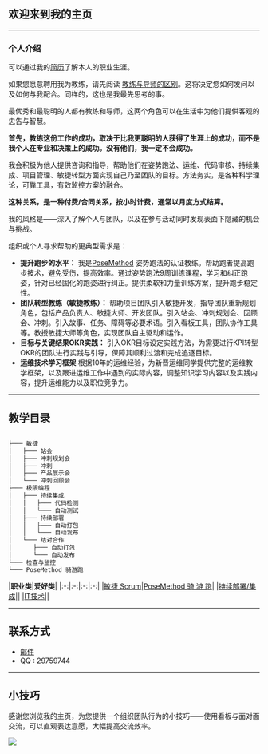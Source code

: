 ## 欢迎来到我的主页

---

### 个人介绍

可以通过我的[简历](https://sggggy.github.io/blog/resume)了解本人的职业生涯。

如果您愿意聘用我为教练，请先阅读 [教练与导师的区别](https://sggggy.github.io/blog/2018-10-12-coach-mentor)。这将决定您如何发问以及如何与我配合。同样的，这也是我最先思考的事。

最优秀和最聪明的人都有教练和导师，这两个角色可以在生活中为他们提供客观的忠告与智慧。

**首先，教练这份工作的成功，取决于比我更聪明的人获得了生涯上的成功，而不是我个人在专业和决策上的成功。没有他们，我一定不会成功。**

我会积极为他人提供咨询和指导，帮助他们在姿势跑法、运维、代码审核、持续集成、项目管理、敏捷转型方面实现自己乃至团队的目标。方法务实，是各种科学理论，可靠工具，有效监控方案的融合。

**这种关系，是一种付费/合同关系，按小时计费，通常以月度方式结算。**

我的风格是——深入了解个人与团队，以及在参与活动同时发现表面下隐藏的机会与挑战。

组织或个人寻求帮助的更典型需求是：

*   **提升跑步的水平：** 我是[PoseMethod](https://posemethod.com/running/) 姿势跑法的认证教练。帮助跑者提高跑步技术，避免受伤，提高效率。通过姿势跑法9周训练课程，学习和纠正跑姿，针对已经固化的跑姿进行纠正。提供柔软和力量训练方案，提升跑步稳定性。
*   **团队转型教练（敏捷教练）：** 帮助项目团队引入敏捷开发，指导团队重新规划角色，包括产品负责人、敏捷大师、开发团队。引入站会、冲刺规划会、回顾会、冲刺。引入故事、任务、障碍等必要术语。引入看板工具，团队协作工具等。教授敏捷大师等角色，实现团队自主驱动和运作。
*   **目标与关键结果OKR实践：** 引入OKR目标设定实践方法，为需要进行KPI转型OKR的团队进行实践与引导，保障其顺利过渡和完成追逐目标。
*   **运维技术学习框架** 根据10年的运维经验，为新晋运维同学提供完整的运维教学框架，以及跟进运维工作中遇到的实际内容，调整知识学习内容以及实践内容，提升运维能力以及职位竞争力。

---

## 教学目录

```bash

├─── 敏捷
│   ├─── 站会
│   ├─── 冲刺规划会
│   ├─── 冲刺
│   ├─── 产品展示会
│   └─── 冲刺回顾会
├─── 极限编程
│   ├─── 持续集成
│   │ 	├─── 代码检测
│   │ 	└─── 自动测试
│   ├─── 持续部署
│   │	├─── 自动打包
│   │	└─── 自动发布
│   └─── 结对合作
│      ├─── 自动打包
│      └─── 自动发布
└─── 检查与监控
└─── PoseMethod 骑游跑
```


|**职业类**|**爱好类**|
|:-:|:-:|:-:|:-:|
|[敏捷 Scrum](https://sggggy.github.io/docs/scrum/index)|[PoseMethod 骑 游 跑](https://sggggy.github.io/docs/posemethod/index)|
|[持续部署/集成](https://sggggy.github.io/docs/cdci/index)||
|[IT技术](https://sggggy.github.io/docs/it/index)||

---

## 联系方式

- [邮件](mailto:sggggy@gmail.com)
- QQ : 29759744

---

## 小技巧

感谢您浏览我的主页，为您提供一个组织团队行为的小技巧——使用看板与面对面交流，可以直观表达意愿，大幅提高交流效率。

![](https://sggggy.github.io/images/communication_channel_cold_hot.png)